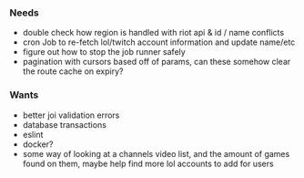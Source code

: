 ### Needs
- double check how region is handled with riot api & id / name conflicts
- cron Job to re-fetch lol/twitch account information and update name/etc
- figure out how to stop the job runner safely
- pagination with cursors based off of params, can these somehow clear the route cache on expiry?

### Wants
- better joi validation errors
- database transactions
- eslint
- docker?
- some way of looking at a channels video list, and the amount of games found on them, maybe help find more lol accounts to add for users